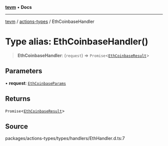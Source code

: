 [**tevm**](../../README.md) • **Docs**

***

[tevm](../../modules.md) / [actions-types](../README.md) / EthCoinbaseHandler

# Type alias: EthCoinbaseHandler()

> **EthCoinbaseHandler**: (`request`) => `Promise`\<[`EthCoinbaseResult`](EthCoinbaseResult.md)\>

## Parameters

• **request**: [`EthCoinbaseParams`](EthCoinbaseParams.md)

## Returns

`Promise`\<[`EthCoinbaseResult`](EthCoinbaseResult.md)\>

## Source

packages/actions-types/types/handlers/EthHandler.d.ts:7
